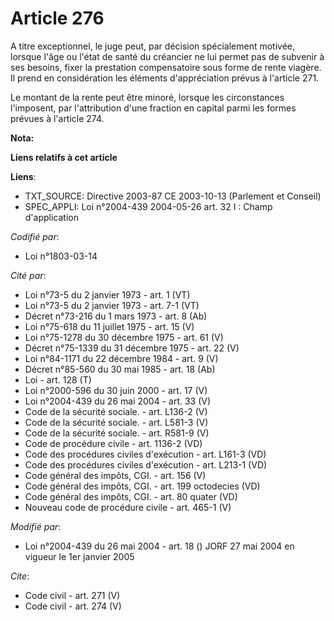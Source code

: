 # Article 276

A titre exceptionnel, le juge peut, par décision spécialement motivée, lorsque l'âge ou l'état de santé du créancier ne lui
permet pas de subvenir à ses besoins, fixer la prestation compensatoire sous forme de rente viagère. Il prend en
considération les éléments d'appréciation prévus à l'article 271. 

Le montant de la rente peut être minoré, lorsque les circonstances l'imposent, par l'attribution d'une fraction en capital
parmi les formes prévues à l'article 274.

**Nota:**



**Liens relatifs à cet article**

**Liens**:

  - TXT_SOURCE: Directive 2003-87 CE 2003-10-13 (Parlement et Conseil)
  - SPEC_APPLI: Loi n°2004-439 2004-05-26 art. 32 I : Champ d'application

_Codifié par_:

  - Loi n°1803-03-14

_Cité par_:

  - Loi n°73-5 du 2 janvier 1973 - art. 1 (VT)
  - Loi n°73-5 du 2 janvier 1973 - art. 7-1 (VT)
  - Décret n°73-216 du 1 mars 1973 - art. 8 (Ab)
  - Loi n°75-618 du 11 juillet 1975 - art. 15 (V)
  - Loi n°75-1278 du 30 décembre 1975 - art. 61 (V)
  - Décret n°75-1339 du 31 décembre 1975 - art. 22 (V)
  - Loi n°84-1171 du 22 décembre 1984 - art. 9 (V)
  - Décret n°85-560 du 30 mai 1985 - art. 18 (Ab)
  - Loi - art. 128 (T)
  - Loi n°2000-596 du 30 juin 2000 - art. 17 (V)
  - Loi n°2004-439 du 26 mai 2004 - art. 33 (V)
  - Code de la sécurité sociale. - art. L136-2 (V)
  - Code de la sécurité sociale. - art. L581-3 (V)
  - Code de la sécurité sociale. - art. R581-9 (V)
  - Code de procédure civile - art. 1136-2 (VD)
  - Code des procédures civiles d'exécution - art. L161-3 (VD)
  - Code des procédures civiles d'exécution - art. L213-1 (VD)
  - Code général des impôts, CGI. - art. 156 (V)
  - Code général des impôts, CGI. - art. 199 octodecies (VD)
  - Code général des impôts, CGI. - art. 80 quater (VD)
  - Nouveau code de procédure civile - art. 465-1 (V)

_Modifié par_:

  - Loi n°2004-439 du 26 mai 2004 - art. 18 () JORF 27 mai 2004 en vigueur le 1er janvier 2005

_Cite_:

  - Code civil - art. 271 (V)
  - Code civil - art. 274 (V)
